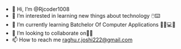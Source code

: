 - 👋 Hi, I’m @Rjcoder1008
- 👀 I’m interested in learning new things about technology 🖱️⌨️
- 🌱 I’m currently learning Batchelor Of Computer Applications 👨‍💻💻🛜
- 💞️ I’m looking to collaborate on🫥🫥
- 📫 How to reach me raghu.r.joshi222@gmail.com

<!---
Rjcoder1008/Rjcoder1008 is a ✨ special ✨ repository because its `README.md` (this file) appears on your GitHub profile.
You can click the Preview link to take a look at your changes.
--->

